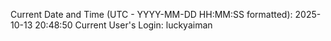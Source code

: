 Current Date and Time (UTC - YYYY-MM-DD HH:MM:SS formatted): 2025-10-13 20:48:50
Current User's Login: luckyaiman
